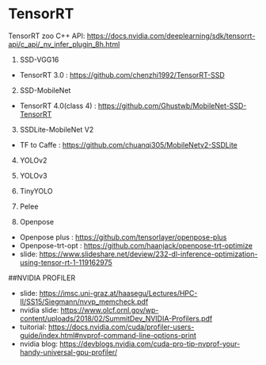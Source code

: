 # TensorRT
TensorRT zoo 
C++ API: https://docs.nvidia.com/deeplearning/sdk/tensorrt-api/c_api/_nv_infer_plugin_8h.html 

1. SSD-VGG16
- TensorRT 3.0 : https://github.com/chenzhi1992/TensorRT-SSD 
2. SSD-MobileNet 
- TensorRT 4.0(class 4) : https://github.com/Ghustwb/MobileNet-SSD-TensorRT 
3. SSDLite-MobileNet V2  
- TF to Caffe : https://github.com/chuanqi305/MobileNetv2-SSDLite
4. YOLOv2 
5. YOLOv3
6. TinyYOLO 
7. Pelee 

8. Openpose
- Openpose plus : https://github.com/tensorlayer/openpose-plus 
- Openpose-trt-opt : https://github.com/haanjack/openpose-trt-optimize   
- slide: https://www.slideshare.net/deview/232-dl-inference-optimization-using-tensor-rt-1-119162975 

##NVIDIA PROFILER 
- slide: https://imsc.uni-graz.at/haasegu/Lectures/HPC-II/SS15/Siegmann/nvvp_memcheck.pdf
- nvidia slide: https://www.olcf.ornl.gov/wp-content/uploads/2018/02/SummitDev_NVIDIA-Profilers.pdf
- tuitorial: https://docs.nvidia.com/cuda/profiler-users-guide/index.html#nvprof-command-line-options-print 
- nvidia blog: https://devblogs.nvidia.com/cuda-pro-tip-nvprof-your-handy-universal-gpu-profiler/
